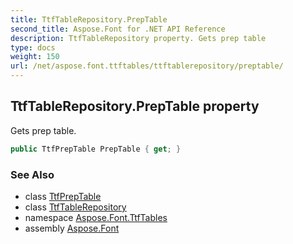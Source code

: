 ```yaml
---
title: TtfTableRepository.PrepTable
second_title: Aspose.Font for .NET API Reference
description: TtfTableRepository property. Gets prep table
type: docs
weight: 150
url: /net/aspose.font.ttftables/ttftablerepository/preptable/
---
```

## TtfTableRepository.PrepTable property

Gets prep table.

```csharp
public TtfPrepTable PrepTable { get; }
```

### See Also

* class [TtfPrepTable](../../ttfpreptable/)
* class [TtfTableRepository](../)
* namespace [Aspose.Font.TtfTables](../../ttftablerepository/)
* assembly [Aspose.Font](../../../)


